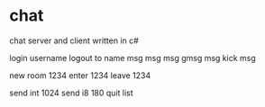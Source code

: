
# chat

chat server and client written in c#

login username
logout
to name msg
msg msg
gmsg msg
kick msg

new room 1234
enter 1234
leave 1234

send int 1024
send i8 180
quit
list

